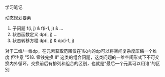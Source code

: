 学习笔记

动态规划要素
1. 子问题    f(i, j) & f(i-1, j) & ...
2. 状态函数定义  dp(i, j) ...
3. 状态转移方程  dp(i, j) & dp(i-1, j)

对于二维/一维dp，在元素获取范围仅在1以内的dp可以将空间复杂度压缩一个维度
但注意 "518. 零钱兑换 II" 这类的组合问题，这类问题的一维空间形式下不可交换内外循环，交换前后有排列和组合的区别，也就是"最后一个元素可以用谁"的区别
